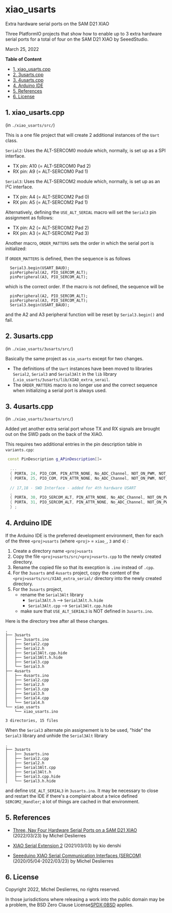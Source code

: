 # xiao_usarts
Extra hardware serial ports on the SAM D21 XIAO

Three PlatformIO projects that show how to enable up to 3 extra hardware serial ports for a total of four on the SAM D21 XIAO by SeeedStudio.

March 25, 2022

**Table of Content**
<!-- TOC -->

- [1. xiao_usarts.cpp](#1-xiao_usartscpp)
- [2. 3usarts.cpp](#2-3usartscpp)
- [3. 4usarts.cpp](#3-4usartscpp)
- [4. Arduino IDE](#4-arduino-ide)
- [5. References](#5-references)
- [6. License](#6-license)

<!-- /TOC -->
## 1. xiao_usarts.cpp 
(in `./xiao_usarts/src/`)

This is a one file project that will create 2 additional instances of the `Uart` class.

`Serial2`: Uses the ALT-SERCOM0 module which, normally, is set up as a SPI interface.
- TX pin: A10 (= ALT-SERCOM0 Pad 2)
- RX pin: A9 (= ALT-SERCOM0 Pad 1)

`Serial3`: Uses the ALT-SERCOM2 module which, normally, is set up as an I²C interface.
- TX pin: A4 (= ALT-SERCOM2 Pad 0)
- RX pin: A5 (= ALT-SERCOM2 Pad 1)

Alternatively, defining the `USE_ALT_SERIAL` macro will set the `Serial3` pin assignment as follows:

- TX pin: A2 (= ALT-SERCOM2 Pad 2)
- RX pin: A3 (= ALT-SERCOM2 Pad 3)

Another macro, `ORDER_MATTERS` sets the order in which the serial port is initialized:

If `ORDER_MATTERS` is defined, then the sequence is as follows
```
  Serial3.begin(USART_BAUD);
  pinPeripheral(A2, PIO_SERCOM_ALT);
  pinPeripheral(A3, PIO_SERCOM_ALT);
```  
which is the correct order. If the macro is not defined, the sequence will be
```
  pinPeripheral(A2, PIO_SERCOM_ALT);
  pinPeripheral(A3, PIO_SERCOM_ALT);
  Serial3.begin(USART_BAUD);
```
and the A2 and A3 peripheral function will be reset by `Serial3.begin()` and fail.


## 2. 3usarts.cpp 
(in `./xiao_usarts/3usarts/src/`)

Basically the same project as `xio_usarts` except for two changes.
- The definitions of the `Uart` instances have been moved to libraries
  `Serial2`,  `Serial3` and `Serial3Alt` in the `lib` library (`.xio_usarts/3usarts/lib/XIAO_extra_serail`.
- The `ORDER_MATTERS` macro is no longer use and the correct sequence when initializing a serial port is always used. 

## 3. 4usarts.cpp
(in `./xiao_usarts/3usarts/src/`)

Added yet another extra serial port whose TX and RX signals are brought out on the SWD pads on the back of the XIAO.

This requires two additional entries in the pin description table in `variants.cpp`:

```C++
 const PinDescription g_APinDescription[]=
 
  ...
  { PORTA, 24, PIO_COM, PIN_ATTR_NONE, No_ADC_Channel, NOT_ON_PWM, NOT_ON_TIMER, EXTERNAL_INT_NONE }, // USB/DM
  { PORTA, 25, PIO_COM, PIN_ATTR_NONE, No_ADC_Channel, NOT_ON_PWM, NOT_ON_TIMER, EXTERNAL_INT_NONE } // USB/DP
 
  // 17,18 - SWD Interface - added for 4th hardware USART
  ,
  { PORTA, 30, PIO_SERCOM_ALT, PIN_ATTR_NONE, No_ADC_Channel, NOT_ON_PWM, NOT_ON_TIMER, EXTERNAL_INT_NONE }, //SWCLK, TX: SERCOM1/PAD[2]
  { PORTA, 31, PIO_SERCOM_ALT, PIN_ATTR_NONE, No_ADC_Channel, NOT_ON_PWM, NOT_ON_TIMER, EXTERNAL_INT_NONE } // SWDIO, RX: SERCOM1/PAD[3]
  } ;
```

## 4. Arduino IDE

If the Arduino IDE is the preferred development environment, then for each of the three  `<proj>usarts`   (where `<proj>` = `xiao_`, `3` and `4`) :

1. Create a directory name `<proj>usarts`
2. Copy the file `<proj>usarts/src/<proj>usarts.cpp` to the newly created directory.
3. Rename the copied file so that its execption is `.ino` instead of `.cpp`.
4. For the `3usarts` and `4usarts` project, copy the content of the `<proj>usarts/src/XIAO_extra_serial/` directory into the newly created directory.
5. For the `3usarts` project, 
     - rename the `Serial3Alt` library
       - `Serial3Alt.h` --> `Serial3Alt.h.hide`
       - `Serial3Alt.cpp` --> `Serial3Alt.cpp.hide`
     - make sure that `USE_ALT_SERIAL3` is NOT defined in `3usarts.ino`.  
      
Here is the directory tree after all these changes.

```
.
├── 3usarts
│   ├── 3usarts.ino
│   ├── Serial2.cpp
│   ├── Serial2.h
│   ├── Serial3Alt.cpp.hide
│   ├── Serial3Alt.h.hide
│   ├── Serial3.cpp
│   └── Serial3.h
├── 4usarts
│   ├── 4usarts.ino
│   ├── Serial2.cpp
│   ├── Serial2.h
│   ├── Serial3.cpp
│   ├── Serial3.h
│   ├── Serial4.cpp
│   └── Serial4.h
└── xiao_usarts
    └── xiao_usarts.ino

3 directories, 15 files
```

When the `Serial3` alternate pin assignement is to be used, "hide" the `Serial3` library and unhide the 
`Serial3Alt` library
```
.
├── 3usarts
│   ├── 3usarts.ino
│   ├── Serial2.cpp
│   ├── Serial2.h
│   ├── Serial3Alt.cpp
│   ├── Serial3Alt.h
│   ├── Serial3.cpp.hide
│   └── Serial3.h.hide
```

and define `USE_ALT_SERIAL3` in `3usarts.ino`.  It may be necessary to close and restart the IDE if there's a complaint about a twice defined `SERCOM2_Handler`; a lot of things are cached in that environment.


## 5. References

- [Three, Nay Four Hardware Serial Ports on a SAM D21 XIAO](https://sigmdel.ca/michel/ha/xiao/seeeduino_xiao_3usarts_en.html) (2022/03/23) by Michel Deslierres

 - [XIAO Serial Extension 2](http://kio-denshi.com/hp/index.php?Technical%20Information%2Fetc.%2FXIAO%20Serial%20Extension%202) (2021/03/03) by kio denshi

 - [Seeeduino XIAO Serial Communication Interfaces (SERCOM)](https://sigmdel.ca/michel/ha/xiao/seeeduino_xiao_sercom_en.html) (2020/05/04-2022/03/23) by Michel Deslierres

## 6. License
Copyright 2022, Michel Deslierres, no rights reserved.

In those jurisdictions where releasing a work into the public domain may be a problem,
the BSD Zero Clause License[SPDX:0BSD](https://spdx.org/licenses/0BSD.html) applies.
